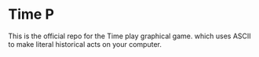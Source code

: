 # Time P
This is the official repo for the  Time play graphical game. which uses ASCII to make literal historical acts on your computer.